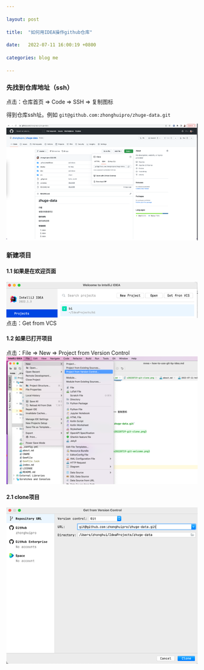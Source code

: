 ```yaml
---

layout: post

title:  "如何用IDEA操作github仓库"

date:   2022-07-11 16:00:19 +0800

categories: blog me

---
```


### 先找到仓库地址（ssh）

点击：仓库首页 => Code => SSH => 复制图标

得到仓库ssh址。例如
`git@github.com:zhonghuipro/zhuge-data.git`

![git首页](../assets/images/v20220719-git-clone.png)


### 新建项目

#### 1.1 如果是在欢迎页面
![欢迎页面](../assets/images/v20220719-git-welcome.png)
点击：Get from VCS

#### 1.2 如果已打开项目
点击：File => New => Project from Version Control
![新建项目](../assets/images/v20220719-git-new-project-from-vcs.png)


#### 2.1 clone项目
![](../assets/images/v20220719-git-clone-project.png)
